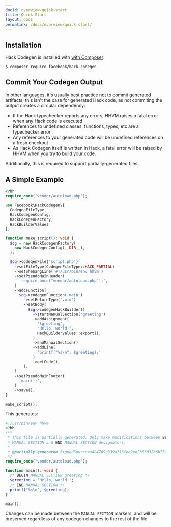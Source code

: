 ```yaml
---
docid: overview-quick-start
title: Quick Start
layout: docs
permalink: /docs/overview/quick-start/
---
```


## Installation

Hack Codegen is installed with [with Composer](https://packagist.org/):

```
$ composer require facebook/hack-codegen
```

## Commit Your Codegen Output

In other languages, it's usually best practice not to commit generated
artifacts; this isn't the case for generated Hack code, as not commiting the
output creates a circular dependency:

 - If the Hack typechecker reports any errors, HHVM raises a fatal error when
   any Hack code is executed
 - References to undefined classes, functions, types, etc are a typechecker
   error
 - Any references to your generated code will be undefined references on a
   fresh checkout
 - As Hack Codegen itself is written in Hack, a fatal error will be raised by
   HHVM when you try to build your code.

Additionally, this is required to support partially-generated files.

## A Simple Example

``` php
<?hh
require_once('vendor/autoload.php');

use Facebook\HackCodegen\{
  CodegenFileType,
  HackCodegenConfig,
  HackCodegenFactory,
  HackBuilderValues
};

function make_script(): void {
  $cg = new HackCodegenFactory(
    new HackCodegenConfig(__DIR__),
  );

  $cg->codegenFile('script.php')
    ->setFileType(CodegenFileType::HACK_PARTIAL)
    ->setShebangLine('#!/usr/bin/env hhvm')
    ->setPseudoMainHeader(
      'require_once("vendor/autoload.php");',
    )
    ->addFunction(
      $cg->codegenFunction('main')
        ->setReturnType('void')
        ->setBody(
          $cg->codegenHackBuilder()
            ->startManualSection('greeting')
            ->addAssignment(
              '$greeting',
              "Hello, world!",
              HackBuilderValues::export(),
            )
            ->endManualSection()
            ->addLine(
              'printf("%s\n", $greeting);'
            )
            ->getCode(),
        ),
    )
    ->setPseudoMainFooter(
      'main();',
    )
    ->save();
}

make_script();
```

This generates:

``` php
#!/usr/bin/env hhvm
<?hh
/**
 * This file is partially generated. Only make modifications between BEGIN
 * MANUAL SECTION and END MANUAL SECTION designators.
 *
 * @partially-generated SignedSource<<484789e339a716fbb2ed2385d32b6b75>>
 */
require_once("vendor/autoload.php");

function main(): void {
  /* BEGIN MANUAL SECTION greeting */
  $greeting = 'Hello, world!';
  /* END MANUAL SECTION */
  printf("%s\n", $greeting);
}

main();
```

Changes can be made between the `MANUAL SECTION` markers, and will be preserved
regardless of any codegen changes to the rest of the file.
